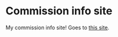 # Commission info site
My commission info site!
Goes to [this site](https://lineonthepaper.github.io/comminfo).

